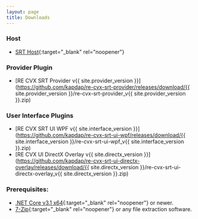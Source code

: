 ```yaml
---
layout: page
title: Downloads
---
```

### Host

* [SRT Host](https://www.neonblu.com/SRT/){:target="_blank" rel="noopener"}

### Provider Plugin

* [RE CVX SRT Provider v{{ site.provider_version }}](https://github.com/kapdap/re-cvx-srt-provider/releases/download/{{ site.provider_version }}/re-cvx-srt-provider_v{{ site.provider_version }}.zip)

### User Interface Plugins

* [RE CVX SRT UI WPF v{{ site.interface_version }}](https://github.com/kapdap/re-cvx-srt-ui-wpf/releases/download/{{ site.interface_version }}/re-cvx-srt-ui-wpf_v{{ site.interface_version }}.zip)
* [RE CVX UI DirectX Overlay v{{ site.directx_version }}](https://github.com/kapdap/re-cvx-srt-ui-directx-overlay/releases/download/{{ site.directx_version }}/re-cvx-srt-ui-directx-overlay_v{{ site.directx_version }}.zip)

### Prerequisites:

* [.NET Core v3.1 x64](https://dotnet.microsoft.com/download/dotnet-core/current/runtime){:target="_blank" rel="noopener"} or newer.
* [7-Zip](https://www.7-zip.org/){:target="_blank" rel="noopener"} or any file extraction software.
